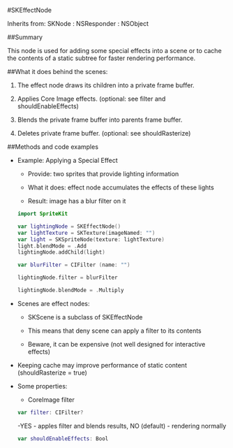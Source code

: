 #SKEffectNode

Inherits from: SKNode : NSResponder : NSObject

##Summary

This node is used for adding some special effects into a scene or to cache the contents of a static subtree for faster rendering performance.

##What it does behind the scenes:

1. The effect node draws its children into a private frame buffer.

2. Applies Core Image effects. (optional: see filter and shouldEnableEffects)

3. Blends the private frame buffer into parents frame buffer.

4. Deletes private frame buffer. (optional: see shouldRasterize)

##Methods and code examples

* Example: Applying a Special Effect
	
	- Provide: two sprites that provide lighting information

	- What it does: effect node accumulates the effects of these lights

	- Result: image has a blur filter on it
	
    ```Swift
    import SpriteKit

    var lightingNode = SKEffectNode()
    var lightTexture = SKTexture(imageNamed: "")
    var light = SKSpriteNode(texture: lightTexture)
    light.blendMode = .Add
    lightingNode.addChild(light)

    var blurFilter = CIFilter (name: "")

    lightingNode.filter = blurFilter

    lightingNode.blendMode = .Multiply
    ```


	
* Scenes are effect nodes:

	- SKScene is a subclass of SKEffectNode
	
	- This means that deny scene can apply a filter to its contents

	- Beware, it can be expensive (not well designed for interactive effects)

* Keeping cache may improve performance of static content (shouldRasterize = true)

* Some properties:

    - CoreImage filter
    ```Swift
    var filter: CIFilter? 
    ``` 
    -YES - apples filter and blends results, NO (default) - rendering normally
	```Swift 
    var shouldEnableEffects: Bool 
```
	
	
